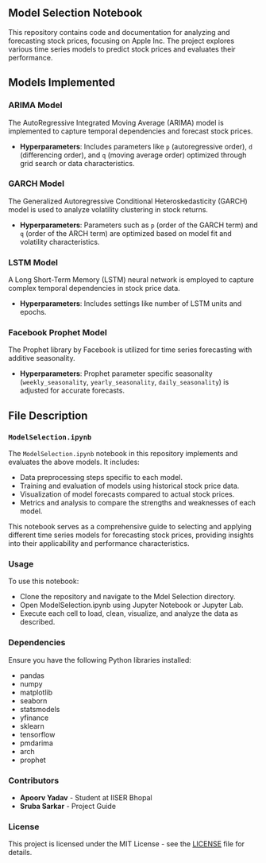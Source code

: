 ##  Model Selection Notebook

This repository contains code and documentation for analyzing and forecasting stock prices, focusing on Apple Inc. The project explores various time series models to predict stock prices and evaluates their performance.

## Models Implemented

### ARIMA Model

The AutoRegressive Integrated Moving Average (ARIMA) model is implemented to capture temporal dependencies and forecast stock prices.

- **Hyperparameters**: Includes parameters like `p` (autoregressive order), `d` (differencing order), and `q` (moving average order) optimized through grid search or data characteristics.

### GARCH Model

The Generalized Autoregressive Conditional Heteroskedasticity (GARCH) model is used to analyze volatility clustering in stock returns.

- **Hyperparameters**: Parameters such as `p` (order of the GARCH term) and `q` (order of the ARCH term) are optimized based on model fit and volatility characteristics.

### LSTM Model

A Long Short-Term Memory (LSTM) neural network is employed to capture complex temporal dependencies in stock price data.

- **Hyperparameters**: Includes settings like number of LSTM units and epochs.

### Facebook Prophet Model

The Prophet library by Facebook is utilized for time series forecasting with additive seasonality.

- **Hyperparameters**: Prophet parameter specific seasonality (`weekly_seasonality`, `yearly_seasonality`, `daily_seasonality`) is adjusted for accurate forecasts.

## File Description

### `ModelSelection.ipynb`

The `ModelSelection.ipynb` notebook in this repository implements and evaluates the above models. It includes:

- Data preprocessing steps specific to each model.
- Training and evaluation of models using historical stock price data.
- Visualization of model forecasts compared to actual stock prices.
- Metrics and analysis to compare the strengths and weaknesses of each model.

This notebook serves as a comprehensive guide to selecting and applying different time series models for forecasting stock prices, providing insights into their applicability and performance characteristics.

### Usage

To use this notebook:
- Clone the repository and navigate to the Mdel Selection directory.
- Open ModelSelection.ipynb using Jupyter Notebook or Jupyter Lab.
- Execute each cell to load, clean, visualize, and analyze the data as described.

### Dependencies

Ensure you have the following Python libraries installed:
- pandas
- numpy
- matplotlib
- seaborn
- statsmodels
- yfinance
- sklearn
- tensorflow
- pmdarima
- arch
- prophet

### Contributors

- **Apoorv Yadav** - Student at IISER Bhopal
- **Sruba Sarkar** - Project Guide

### License

This project is licensed under the MIT License - see the [LICENSE](https://github.com/apooyadv/Time-Series-Analysis-and-Forecasting-of-Stock-Price-Data/blob/main/LICENSE) file for details.
